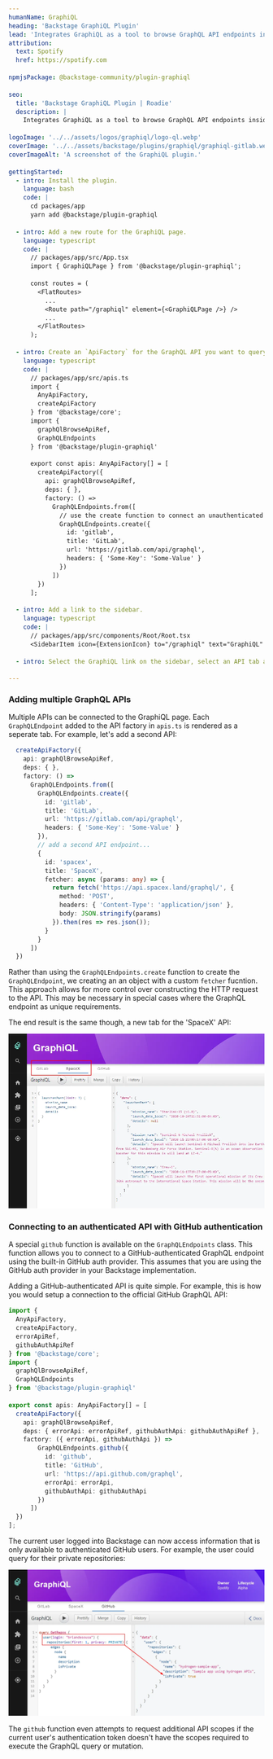 ```yaml
---
humanName: GraphiQL
heading: 'Backstage GraphiQL Plugin'
lead: 'Integrates GraphiQL as a tool to browse GraphQL API endpoints inside Backstage.'
attribution:
  text: Spotify
  href: https://spotify.com

npmjsPackage: @backstage-community/plugin-graphiql

seo:
  title: 'Backstage GraphiQL Plugin | Roadie'
  description: |
    Integrates GraphiQL as a tool to browse GraphQL API endpoints inside Backstage.

logoImage: '../../assets/logos/graphiql/logo-ql.webp'
coverImage: '../../assets/backstage/plugins/graphiql/graphiql-gitlab.webp'
coverImageAlt: 'A screenshot of the GraphiQL plugin.'

gettingStarted:
  - intro: Install the plugin.
    language: bash
    code: |
      cd packages/app
      yarn add @backstage/plugin-graphiql

  - intro: Add a new route for the GraphiQL page.
    language: typescript
    code: |
      // packages/app/src/App.tsx
      import { GraphiQLPage } from '@backstage/plugin-graphiql';

      const routes = (
        <FlatRoutes>
          ...
          <Route path="/graphiql" element={<GraphiQLPage />} />
          ...
        </FlatRoutes>
      );

  - intro: Create an `ApiFactory` for the GraphQL API you want to query from the GraphiQL page.
    language: typescript
    code: |
      // packages/app/src/apis.ts
      import {
        AnyApiFactory,
        createApiFactory
      } from '@backstage/core';
      import {
        graphQlBrowseApiRef,
        GraphQLEndpoints
      } from '@backstage/plugin-graphiql'

      export const apis: AnyApiFactory[] = [
        createApiFactory({
          api: graphQlBrowseApiRef,
          deps: { },
          factory: () =>
            GraphQLEndpoints.from([
              // use the create function to connect an unauthenticated GraphQL API
              GraphQLEndpoints.create({
                id: 'gitlab',
                title: 'GitLab',
                url: 'https://gitlab.com/api/graphql',
                headers: { 'Some-Key': 'Some-Value' }
              })
            ])
        })
      ];

  - intro: Add a link to the sidebar.
    language: typescript
    code: |
      // packages/app/src/components/Root/Root.tsx
      <SidebarItem icon={ExtensionIcon} to="/graphiql" text="GraphiQL" />

  - intro: Select the GraphiQL link on the sidebar, select an API tab and start submitting GraphQL queries.

---
```


### Adding multiple GraphQL APIs

Multiple APIs can be connected to the GraphiQL page. Each `GraphQLEndpoint` added to the API factory in `apis.ts` is rendered as a seperate tab. For example, let's add a second API:

```typescript
  createApiFactory({
    api: graphQlBrowseApiRef,
    deps: { },
    factory: () =>
      GraphQLEndpoints.from([
        GraphQLEndpoints.create({
          id: 'gitlab',
          title: 'GitLab',
          url: 'https://gitlab.com/api/graphql',
          headers: { 'Some-Key': 'Some-Value' }
        }),
        // add a second API endpoint...
        {
          id: 'spacex',
          title: 'SpaceX',
          fetcher: async (params: any) => {
            return fetch('https://api.spacex.land/graphql/', {
              method: 'POST',
              headers: { 'Content-Type': 'application/json' },
              body: JSON.stringify(params)
            }).then(res => res.json());
          }
        }
      ])
  })
```

Rather than using the `GraphQLEndpoints.create` function to create the `GraphQLEndpoint`, we creating an an object with a custom `fetcher` fucntion. This approach allows for more control over constructing the HTTP request to the API. This may be necessary in special cases where the GraphQL endpoint as unique requirements.

The end result is the same though, a new tab for the 'SpaceX' API:

![Multiple GraphQL APIs in GraphiQL](../../assets/backstage/plugins/graphiql/graphiql-spacex.webp)

### Connecting to an authenticated API with GitHub authentication

A special `github` function is available on the `GraphQLEndpoints` class. This function allows you to connect to a GitHub-authenticated GraphQL endpoint using the built-in GitHub auth provider. This assumes that you are using the GitHub auth provider in your Backstage implementation.

Adding a GitHub-authenticated API is quite simple. For example, this is how you would setup a connection to the official GitHub GraphQL API:

```typescript
import {
  AnyApiFactory,
  createApiFactory,
  errorApiRef,
  githubAuthApiRef
} from '@backstage/core';
import {
  graphQlBrowseApiRef,
  GraphQLEndpoints
} from '@backstage/plugin-graphiql'

export const apis: AnyApiFactory[] = [
  createApiFactory({
    api: graphQlBrowseApiRef,
    deps: { errorApi: errorApiRef, githubAuthApi: githubAuthApiRef },
    factory: ({ errorApi, githubAuthApi }) =>
        GraphQLEndpoints.github({
          id: 'github',
          title: 'GitHub',
          url: 'https://api.github.com/graphql',
          errorApi: errorApi,
          githubAuthApi: githubAuthApi
        })
      ])
  })
];
```

The current user logged into Backstage can now access information that is only available to authenticated GitHub users. For example, the user could query for their private repositories:

![GitHub authenticated GraphQL API](../../assets/backstage/plugins/graphiql/graphiql-github.webp)

The `github` function even attempts to request additional API scopes if the current user's authentication token doesn't have the scopes required to execute the GraphQL query or mutation.


